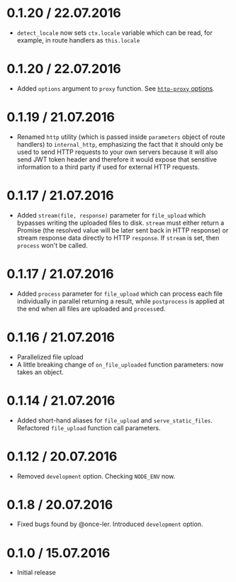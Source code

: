 0.1.20 / 22.07.2016
===================

  * `detect_locale` now sets `ctx.locale` variable which can be read, for example, in route handlers as `this.locale`

0.1.20 / 22.07.2016
===================

  * Added `options` argument to `proxy` function. See [`http-proxy` options](https://github.com/nodejitsu/node-http-proxy#options).

0.1.19 / 21.07.2016
===================

  * Renamed `http` utility (which is passed inside `parameters` object of route handlers) to `internal_http`, emphasizing the fact that it should only be used to send HTTP requests to your own servers because it will also send JWT token header and therefore it would expose that sensitive information to a third party if used for external HTTP requests.

0.1.17 / 21.07.2016
===================

  * Added `stream(file, response)` parameter for `file_upload` which bypasses writing the uploaded files to disk. `stream` must either return a Promise (the resolved value will be later sent back in HTTP response) or stream response data directly to HTTP `response`. If `stream` is set, then `process` won't be called.

0.1.17 / 21.07.2016
===================

  * Added `process` parameter for `file_upload` which can process each file individually in parallel returning a result, while `postprocess` is applied at the end when all files are uploaded and `process`ed.

0.1.16 / 21.07.2016
===================

  * Parallelized file upload
  * A little breaking change of `on_file_uploaded` function parameters: now takes an object.

0.1.14 / 21.07.2016
===================

  * Added short-hand aliases for `file_upload` and `serve_static_files`. Refactored `file_upload` function call parameters.

0.1.12 / 20.07.2016
===================

  * Removed `development` option. Checking `NODE_ENV` now.

0.1.8 / 20.07.2016
===================

  * Fixed bugs found by @once-ler. Introduced `development` option.

0.1.0 / 15.07.2016
===================

  * Initial release